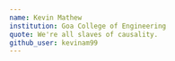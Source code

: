```yaml
---
name: Kevin Mathew
institution: Goa College of Engineering
quote: We're all slaves of causality.
github_user: kevinam99
---
```


